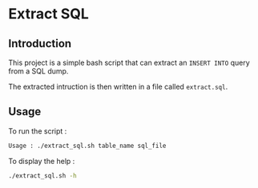 # Extract SQL

## Introduction

This project is a simple bash script that can extract an `INSERT INTO` query from a SQL dump.

The extracted intruction is then written in a file called `extract.sql`.

## Usage 

To run the script : 

```bash
Usage : ./extract_sql.sh table_name sql_file
```

To display the help :

```bash
./extract_sql.sh -h
```
